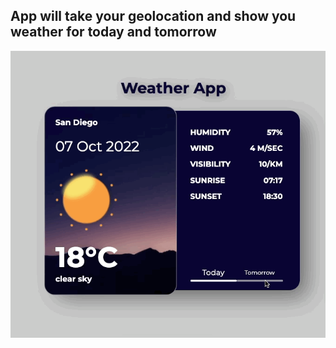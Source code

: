 ## App will take your geolocation and show you weather for today and tomorrow


![gif](weather_app.gif)